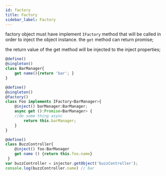 ```yaml
---
id: factory
title: Factory
sidebar_label: Factory
---
```


factory object must have implement `IFactory` method that will be called in order to inject the object instance.
the `get` method can return promise;

the return value of the get method will be injected to the inject properties;

```typescript
@define()
@singleton()
class BarManager{
    get name(){return 'bar'; }
}

@define()
@singleton()
@factory()
class Foo implements IFactory<BarManager>{
    @inject() barManager:BarManager;
    async get ():Promise<BarManager> {
    //do some thing async
        return this.barManager;
    }
}

@define()
class BuzzController{
    @inject() foo:BarManager
    get name () {return this.foo.name}
 }
var buzzController = injector.getObject('buzzController');
console.log(buzzController.name) // bar
```
